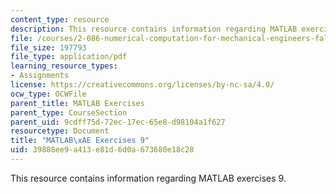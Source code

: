 ```yaml
---
content_type: resource
description: This resource contains information regarding MATLAB exercises 9.
file: /courses/2-086-numerical-computation-for-mechanical-engineers-fall-2012/39888ee9a413e81d6d0a673680e18c28_MIT2_086F12_matlab_ex9.pdf
file_size: 197793
file_type: application/pdf
learning_resource_types:
- Assignments
license: https://creativecommons.org/licenses/by-nc-sa/4.0/
ocw_type: OCWFile
parent_title: MATLAB Exercises
parent_type: CourseSection
parent_uid: 9cdff75d-72ec-17ec-65e8-d98104a1f627
resourcetype: Document
title: "MATLAB\xAE Exercises 9"
uid: 39888ee9-a413-e81d-6d0a-673680e18c28
---
```

This resource contains information regarding MATLAB exercises 9.